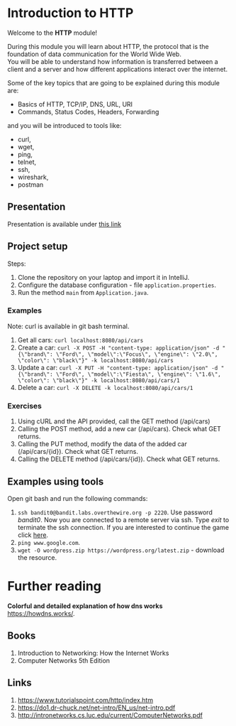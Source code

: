 # Introduction to HTTP

Welcome to the **HTTP** module!

During this module you will learn about HTTP, the protocol that is the foundation of data communication for the World Wide Web. <br>
You will be able to understand how information is transferred between a client and a server and how different applications interact over the internet.


Some of the key topics that are going to be explained during this module are:
- Basics of HTTP, TCP/IP, DNS, URL, URI
- Commands, Status Codes, Headers, Forwarding

and you will be introduced to tools like:
- curl, 
- wget, 
- ping, 
- telnet, 
- ssh, 
- wireshark, 
- postman

## Presentation
Presentation is available under [this link](https://gitlab.com/sda-international/program/java/15-http/wikis/uploads/5b1bcf706491336b1b0856da954e308d/13_HTTP.pdf)

## Project setup
Steps:
1. Clone the repository on your laptop and import it in IntelliJ.
2. Configure the database configuration - file ```application.properties```.
3. Run the method ```main``` from ```Application.java```.

### Examples
Note: curl is available in git bash terminal.
1. Get all cars: ```curl localhost:8080/api/cars```
2. Create a car: ```curl -X POST -H "content-type: application/json" -d "{\"brand\": \"Ford\", \"model\":\"Focus\", \"engine\": \"2.0\", \"color\": \"black\"}" -k localhost:8080/api/cars```
3. Update a car: ```curl -X PUT -H "content-type: application/json" -d "{\"brand\": \"Ford\", \"model\":\"Fiesta\", \"engine\": \"1.6\", \"color\": \"black\"}" -k localhost:8080/api/cars/1```
4. Delete a car: ```curl -X DELETE -k localhost:8080/api/cars/1```


### Exercises
1. Using cURL and the API provided, call the GET method (/api/cars)
2. Calling the POST method, add a new car (/api/cars). Check what GET returns.
3. Calling the PUT method, modify the data of the added car (/api/cars/{id}). Check what
   GET returns.
4. Calling the DELETE method (/api/cars/{id}). Check what GET returns.

## Examples using tools
Open git bash and run the following commands:
1. ```ssh bandit0@bandit.labs.overthewire.org -p 2220```. Use password *bandit0*. Now you are connected to a remote server via ssh. Type *exit* to terminate the ssh connection.
    If you are interested to continue the game click [here](https://overthewire.org/wargames/bandit/bandit0.html).
2. ```ping www.google.com```.
3. ```wget -O wordpress.zip https://wordpress.org/latest.zip``` - download the resource.

# Further reading
**Colorful and detailed explanation of how dns works** https://howdns.works/.

## Books

1. Introduction to Networking: How the Internet Works
2. Computer Networks 5th Edition

## Links

1. https://www.tutorialspoint.com/http/index.htm
2. https://do1.dr-chuck.net/net-intro/EN_us/net-intro.pdf
3. http://intronetworks.cs.luc.edu/current/ComputerNetworks.pdf